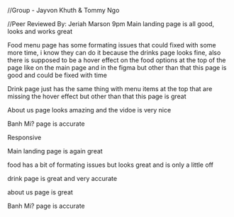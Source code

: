 //Group - Jayvon Khuth & Tommy Ngo

//Peer Reviewed By: Jeriah Marson 9pm
Main landing page is all good, looks and works great

Food menu page has some formating issues that could fixed with some more time, i know they can do it because the drinks page looks fine, also there is supposed to be a hover effect on the food options at the top of the page like on the main page and in the figma but other than that this page is good and could be fixed with time

Drink page just has the same thing with menu items at the top that are missing the hover effect but other than that this page is great

About us page looks amazing and the vidoe is very nice

Banh Mi? page is accurate

Responsive

Main landing page is again great

food has a bit of formating issues but looks great and is only a little off

drink page is great and very accurate

about us page is great

Banh Mi? page is accurate